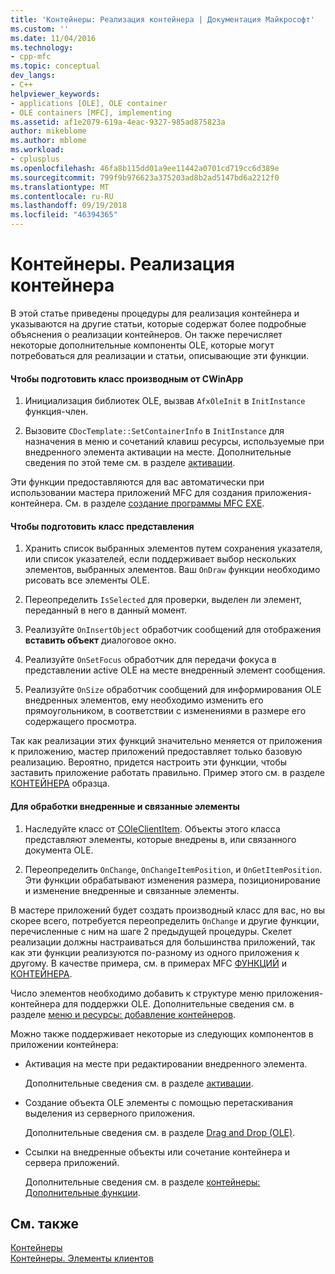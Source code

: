 ```yaml
---
title: 'Контейнеры: Реализация контейнера | Документация Майкрософт'
ms.custom: ''
ms.date: 11/04/2016
ms.technology:
- cpp-mfc
ms.topic: conceptual
dev_langs:
- C++
helpviewer_keywords:
- applications [OLE], OLE container
- OLE containers [MFC], implementing
ms.assetid: af1e2079-619a-4eac-9327-985ad875823a
author: mikeblome
ms.author: mblome
ms.workload:
- cplusplus
ms.openlocfilehash: 46fa8b115dd01a9ee11442a0701cd719cc6d389e
ms.sourcegitcommit: 799f9b976623a375203ad8b2ad5147bd6a2212f0
ms.translationtype: MT
ms.contentlocale: ru-RU
ms.lasthandoff: 09/19/2018
ms.locfileid: "46394365"
---
```

# <a name="containers-implementing-a-container"></a>Контейнеры. Реализация контейнера

В этой статье приведены процедуры для реализация контейнера и указываются на другие статьи, которые содержат более подробные объяснения о реализации контейнеров. Он также перечисляет некоторые дополнительные компоненты OLE, которые могут потребоваться для реализации и статьи, описывающие эти функции.

#### <a name="to-prepare-your-cwinapp-derived-class"></a>Чтобы подготовить класс производным от CWinApp

1. Инициализация библиотек OLE, вызвав `AfxOleInit` в `InitInstance` функция-член.

1. Вызовите `CDocTemplate::SetContainerInfo` в `InitInstance` для назначения в меню и сочетаний клавиш ресурсы, используемые при внедренного элемента активации на месте. Дополнительные сведения по этой теме см. в разделе [активации](../mfc/activation-cpp.md).

Эти функции предоставляются для вас автоматически при использовании мастера приложений MFC для создания приложения-контейнера. См. в разделе [создание программы MFC EXE](../mfc/reference/mfc-application-wizard.md).

#### <a name="to-prepare-your-view-class"></a>Чтобы подготовить класс представления

1. Хранить список выбранных элементов путем сохранения указателя, или список указателей, если поддерживает выбор нескольких элементов, выбранных элементов. Ваш `OnDraw` функции необходимо рисовать все элементы OLE.

1. Переопределить `IsSelected` для проверки, выделен ли элемент, переданный в него в данный момент.

1. Реализуйте `OnInsertObject` обработчик сообщений для отображения **вставить объект** диалоговое окно.

1. Реализуйте `OnSetFocus` обработчик для передачи фокуса в представлении active OLE на месте внедренный элемент сообщения.

1. Реализуйте `OnSize` обработчик сообщений для информирования OLE внедренных элементов, ему необходимо изменить его прямоугольником, в соответствии с изменениями в размере его содержащего просмотра.

Так как реализации этих функций значительно меняется от приложения к приложению, мастер приложений предоставляет только базовую реализацию. Вероятно, придется настроить эти функции, чтобы заставить приложение работать правильно. Пример этого см. в разделе [КОНТЕЙНЕРА](../visual-cpp-samples.md) образца.

#### <a name="to-handle-embedded-and-linked-items"></a>Для обработки внедренные и связанные элементы

1. Наследуйте класс от [COleClientItem](../mfc/reference/coleclientitem-class.md). Объекты этого класса представляют элементы, которые внедрены в, или связанного документа OLE.

1. Переопределить `OnChange`, `OnChangeItemPosition`, и `OnGetItemPosition`. Эти функции обрабатывают изменения размера, позиционирование и изменение внедренные и связанные элементы.

В мастере приложений будет создать производный класс для вас, но вы скорее всего, потребуется переопределить `OnChange` и другие функции, перечисленные с ним на шаге 2 предыдущей процедуры. Скелет реализации должны настраиваться для большинства приложений, так как эти функции реализуются по-разному из одного приложения к другому. В качестве примера, см. в примерах MFC [ФУНКЦИЙ](../visual-cpp-samples.md) и [КОНТЕЙНЕРА](../visual-cpp-samples.md).

Число элементов необходимо добавить к структуре меню приложения-контейнера для поддержки OLE. Дополнительные сведения см. в разделе [меню и ресурсы: добавление контейнеров](../mfc/menus-and-resources-container-additions.md).

Можно также поддерживает некоторые из следующих компонентов в приложении контейнера:

- Активация на месте при редактировании внедренного элемента.

     Дополнительные сведения см. в разделе [активации](../mfc/activation-cpp.md).

- Создание объекта OLE элементы с помощью перетаскивания выделения из серверного приложения.

     Дополнительные сведения см. в разделе [Drag and Drop (OLE)](../mfc/drag-and-drop-ole.md).

- Ссылки на внедренные объекты или сочетание контейнера и сервера приложений.

     Дополнительные сведения см. в разделе [контейнеры: Дополнительные функции](../mfc/containers-advanced-features.md).

## <a name="see-also"></a>См. также

[Контейнеры](../mfc/containers.md)<br/>
[Контейнеры. Элементы клиентов](../mfc/containers-client-items.md)

